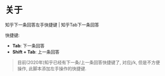 # 关于

知乎下一条回答左手快捷键 | 知乎Tab下一条回答

快捷键:
- **Tab**: 下一条回答
- **Shift + Tab**: 上一条回答

> 目前(2020年)知乎已经有下一条/上一条回答快捷键了, 对应j/k, 但是不方便操作, 此脚本添加左手操作的快捷键.
